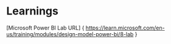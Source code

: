 # Learnings
[Microsoft Power BI Lab URL] { https://learn.microsoft.com/en-us/training/modules/design-model-power-bi/8-lab }
